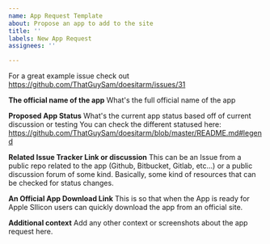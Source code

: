 ```yaml
---
name: App Request Template
about: Propose an app to add to the site
title: ''
labels: New App Request
assignees: ''

---
```



For a great example issue check out https://github.com/ThatGuySam/doesitarm/issues/31


**The official name of the app**
What's the full official name of the app

**Proposed App Status**
What's the current app status based off of current discussion or testing
You can check the different statused here: https://github.com/ThatGuySam/doesitarm/blob/master/README.md#legend 

**Related Issue Tracker Link or discussion**
This can be an Issue from a public repo related to the app (Github, Bitbucket, Gitlab, etc...) or a public discussion forum of some kind. Basically, some kind of resources that can be checked for status changes. 

**An Official App Download Link**
This is so that when the App is ready for Apple SIlicon users can quickly download the app from an official site. 

**Additional context**
Add any other context or screenshots about the app request here.



